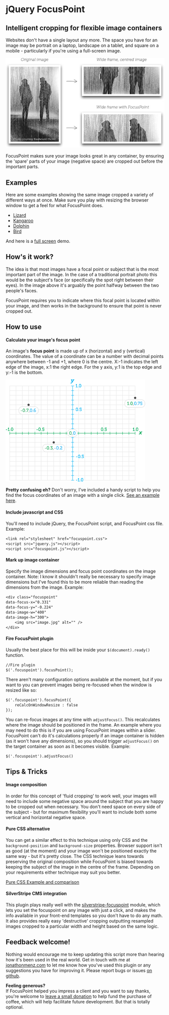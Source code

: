 # jQuery FocusPoint

## Intelligent cropping for flexible image containers

Websites don't have a single layout any more. The space you have for an image may be portrait on a laptop, landscape on a tablet, and square on a mobile - particularly if you're using a full-screen image.

![image](demos/img/demo.jpg?raw=true)

FocusPoint makes sure your image looks great in any container, by ensuring the 'spare' parts of your image (negative space) are cropped out before the important parts.

## Examples

Here are some examples showing the same image cropped a variety of different ways at once. Make sure you play with resizing the browser window to get a feel for what FocusPoint does.

* 	[Lizard](http://htmlpreview.github.io/?https://github.com/jonom/jquery-focuspoint/blob/master/demos/grid/lizard.html)
* 	[Kangaroo](http://htmlpreview.github.io/?https://github.com/jonom/jquery-focuspoint/blob/master/demos/grid/kangaroo.html)
* 	[Dolphin](http://htmlpreview.github.io/?https://github.com/jonom/jquery-focuspoint/blob/master/demos/grid/dolphin.html)
* 	[Bird](http://htmlpreview.github.io/?https://github.com/jonom/jquery-focuspoint/blob/master/demos/grid/bird.html)

And here is a [full screen](http://htmlpreview.github.io/?https://github.com/jonom/jquery-focuspoint/blob/master/demos/full-screen/index.html) demo.

## How's it work?

The idea is that most images have a focal point or subject that is the most important part of the image. In the case of a traditional portrait photo this would be the subject's face (or specifically the spot right between their eyes). In the image above it's arguably the point halfway between the two people's faces.

FocusPoint requires you to indicate where this focal point is located within your image, and then works in the background to ensure that point is never cropped out.


## How to use

#### Calculate your image's focus point

An image's **focus point** is made up of x (horizontal) and y (vertical) coordinates. The value of a coordinate can be a number with decimal points anywhere between -1 and +1, where 0 is the centre. X:-1 indicates the left edge of the image, x:1 the right edge. For the y axis, y:1 is the top edge and y:-1 is the bottom.

![image](demos/img/grid.png?raw=true)

**Pretty confusing eh?** Don't worry, I've included a handy script to help you find the focus coordinates of an image with a single click. [See an example here](http://htmlpreview.github.io/?https://github.com/jonom/jquery-focuspoint/blob/master/demos/helper/index.html).

#### Include javascript and CSS

You'll need to include jQuery, the FocusPoint script, and FocusPoint css file. Example:

	<link rel="stylesheet" href="focuspoint.css">
	<script src="jquery.js"></script>
	<script src="focuspoint.js"></script>
	
#### Mark up image container

Specify the image dimensions and focus point coordinates on the image container. Note: I know it shouldn't really be necessary to specify image dimensions but I've found this to be more reliable than reading the dimensions from the image. Example:

	<div class="focuspoint"
	data-focus-x="0.331"
	data-focus-y="-0.224"
	data-image-w="400"
	data-image-h="300">
		<img src="image.jpg" alt="" />
	</div>

#### Fire FocusPoint plugin

Usually the best place for this will be inside your `$(document).ready()` function.

	//Fire plugin
	$('.focuspoint').focusPoint();

There aren't many configuration options available at the moment, but if you want to you can prevent images being re-focused when the window is resized like so:

	$('.focuspoint').focusPoint({
		reCalcOnWindowResize : false
	});
	
You can re-focus images at any time with `adjustFocus()`. This recalculates where the image should be positioned in the frame. An example where you may need to do this is if you are using FocusPoint images within a slider. FocusPoint can't do it's calculations properly if an image container is hidden (as it won't have any dimensions), so you should trigger `adjustFocus()` on the target container as soon as it becomes visible. Example:

	$('.focuspoint').adjustFocus()

## Tips & Tricks

#### Image composition
In order for this concept of 'fluid cropping' to work well, your images will need to include some negative space around the subject that you are happy to be cropped out when necessary. You don't need space on every side of the subject - but for maximum flexibility you'll want to include both some vertical and horizontal negative space.

#### Pure CSS alternative

You can get a similar effect to this technique using only CSS and the `background-position` and `background-size` properties. Browser support isn't as good (at the moment) and your image won't be positioned exactly the same way - but it's pretty close. The CSS technique leans towards preserving the original composition while FocusPoint is biased towards keeping the subject of the image in the centre of the frame. Depending on your requirements either technique may suit you better.

[Pure CSS Example and comparison](http://htmlpreview.github.io/?https://github.com/jonom/jquery-focuspoint/blob/master/demos/css-js-comparison/index.html)

#### SilverStripe CMS integration

This plugin plays really well with the [silverstripe-focuspoint](https://github.com/jonom/silverstripe-focuspoint) module, which lets you set the focuspoint on any image with just a click, and makes the info available in your front-end templates so you don't have to do any math. It also provides really easy 'destructive' cropping outputting resampled images cropped to a particular width and height based on the same logic.

## Feedback welcome!

Nothing would encourage me to keep updating this script more than hearing how it's been used in the real world. Get in touch with me at [jonathonmenz.com](http://jonathonmenz.com) to let me know how you've used this plugin or any suggestions you have for improving it. Please report bugs or issues [on github](https://github.com/jonom/jquery-focuspoint).

**Feeling generous?**  
If FocusPoint helped you impress a client and you want to say thanks, you're welcome to [leave a small donation](https://www.paypal.com/cgi-bin/webscr?cmd=_s-xclick&hosted_button_id=5VUDD3ACRC4TC) to help fund the purchase of coffee, which will help facilitate future development. But that is totally optional.


